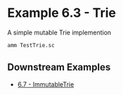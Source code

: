 # Example 6.3 - Trie
A simple mutable Trie implemention

```bash
amm TestTrie.sc
```
## Downstream Examples

- [6.7 - ImmutableTrie](https://github.com/handsonscala/handsonscala/tree/v1/examples/6.7%20-%20ImmutableTrie)